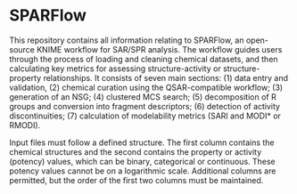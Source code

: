 # SPARFlow
This repository contains all information relating to SPARFlow, an open-source KNIME workflow for SAR/SPR analysis. The workflow guides users through the process of loading and cleaning chemical datasets, and then calculating key metrics for assessing structure-activity or structure-property relationships. It consists of seven main sections:
(1) data entry and validation,
(2) chemical curation using the QSAR-compatible workflow;
(3) generation of an NSG; (4) clustered MCS search;
(5) decomposition of R groups and conversion into fragment descriptors;
(6) detection of activity discontinuities;
(7) calculation of modelability metrics (SARI and MODI* or RMODI).

Input files must follow a defined structure. The first column contains the chemical structures and the second contains the property or activity (potency) values, which can be binary, categorical or continuous. These potency values cannot be on a logarithmic scale. Additional columns are permitted, but the order of the first two columns must be maintained.
